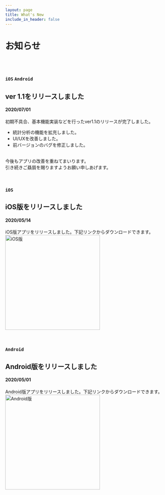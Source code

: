 ```yaml
---
layout: page
title: What's New
include_in_header: false
---
```


# お知らせ

<br>
<br>

### `iOS` `Android`
## ver 1.1をリリースしました
#### 2020/07/01
初期不具合、基本機能実装などを行ったver1.1のリリースが完了しました。
- 統計分析の機能を拡充しました。
- UI/UXを改善しました。
- 前バージョンのバグを修正しました。

<br>今後もアプリの改善を重ねてまいります。
<br>引き続きご贔屓を賜りますようお願い申しあげます。

<br>

### `iOS`
## iOS版をリリースしました
#### 2020/05/14
iOS版アプリをリリースしました。下記リンクからダウンロードできます。
<br><a href= "https://apps.apple.com/jp/app/%E3%83%AD%E3%83%88-%E3%83%93%E3%83%B3%E3%82%B4-%E3%83%8A%E3%83%B3%E3%83%90%E3%83%BC%E3%82%BA-%EF%BD%81%EF%BD%89%E4%BA%88%E6%B8%AC-%E8%B3%BC%E5%85%A5%E7%AE%A1%E7%90%86/id1511310436" ><img src="https://cc20171211.github.io/loto_ai_prediction_page/assets/appstore.png" alt="iOS版" width="300"></a>

<br>

### `Android`
## Android版をリリースしました
#### 2020/05/01
Android版アプリをリリースしました。下記リンクからダウンロードできます。
<br><a href= "https://play.google.com/store/apps/details?id=jp.co.crescentcapital.loto_ai_prediction"><img src="https://cc20171211.github.io/loto_ai_prediction_page/assets/playstore.png" alt="Android版" width="300"></a>